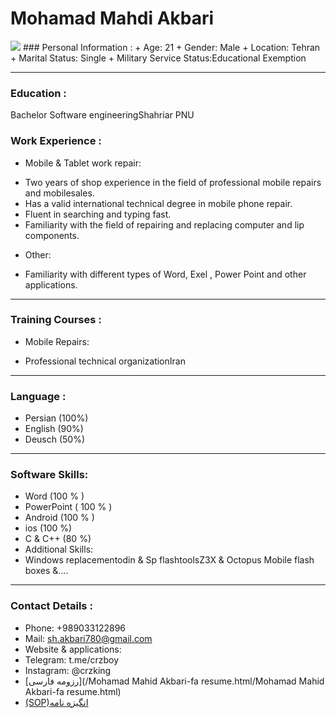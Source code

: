 <h1>Mohamad Mahdi Akbari</h1>
<img src="photo_2020.jpg.jpg">
### Personal Information :
+ Age: 21
+ Gender: Male 
+ Location: Tehran
+ Marital Status: Single
+ Military Service Status:Educational Exemption

---
### Education : 
Bachelor Software engineeringShahriar PNU 

### Work Experience :
+ Mobile & Tablet work repair:
- Two years of shop experience in the field of professional mobile repairs and mobilesales.
- Has a valid international technical degree in mobile phone repair.
- Fluent in searching and typing fast.
- Familiarity with the field of repairing and replacing computer and lip components.
+ Other:
- Familiarity with different types of Word, Exel , Power Point and other applications.

---
### Training Courses :
+ Mobile Repairs:
- Professional technical organizationIran

---
### Language :
+ Persian (100%)
+ English (90%)
+ Deusch (50%)

---
### Software Skills:

+ Word (100 % )
+ PowerPoint  ( 100 % )
+ Android (100 % )
+ ios (100 %)
+ C & C++ (80 %)
+ Additional Skills:
+ Windows replacementodin & Sp flashtoolsZ3X & Octopus Mobile flash boxes &....

---
### Contact Details :

+ Phone: +989033122896
+ Mail: sh.akbari780@gmail.com
+ Website & applications:
+ Telegram: t.me/crzboy
+ Instagram: @crzking
+ [رزومه فارسی](/Mohamad Mahid Akbari-fa resume.html/Mohamad Mahid Akbari-fa resume.html)
+ [(SOP)انگیزه نامه](https://crzboy.github.io/SOP/)
